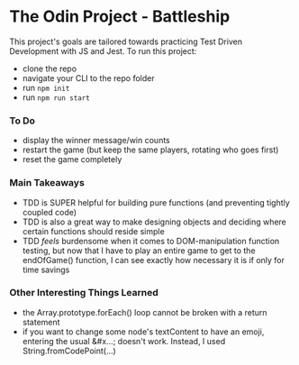 # The Odin Project - Battleship
This project's goals are tailored towards practicing Test Driven Development with JS and Jest. To run this project:
- clone the repo
- navigate your CLI to the repo folder
- run ```npm init```
- run ```npm run start```

### To Do
- display the winner message/win counts
- restart the game (but keep the same players, rotating who goes first)
- reset the game completely

### Main Takeaways
- TDD is SUPER helpful for building pure functions (and preventing tightly coupled code)
- TDD is also a great way to make designing objects and deciding where certain functions should reside simple
- TDD *feels* burdensome when it comes to DOM-manipulation function testing, but now that I have to play an entire game to get to the endOfGame() function, I can see exactly how necessary it is if only for time savings

### Other Interesting Things Learned
- the Array.prototype.forEach() loop cannot be broken with a return statement
- if you want to change some node's textContent to have an emoji, entering the usual &#x...; doesn't work. Instead, I used String.fromCodePoint(...)